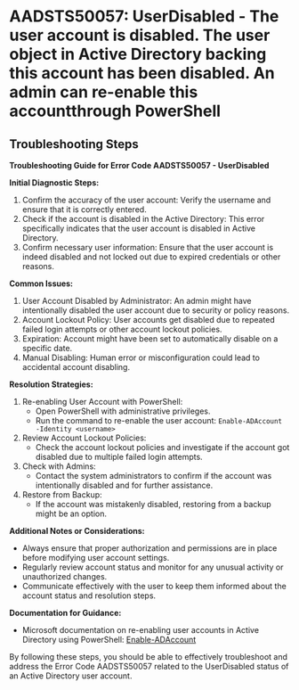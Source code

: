 
# AADSTS50057: UserDisabled - The user account is disabled. The user object in Active Directory backing this account has been disabled. An admin can re-enable this accountthrough PowerShell


## Troubleshooting Steps
**Troubleshooting Guide for Error Code AADSTS50057 - UserDisabled**

**Initial Diagnostic Steps:**
1. Confirm the accuracy of the user account: Verify the username and ensure that it is correctly entered.
2. Check if the account is disabled in the Active Directory: This error specifically indicates that the user account is disabled in Active Directory.
3. Confirm necessary user information: Ensure that the user account is indeed disabled and not locked out due to expired credentials or other reasons.

**Common Issues:**
1. User Account Disabled by Administrator: An admin might have intentionally disabled the user account due to security or policy reasons.
2. Account Lockout Policy: User accounts get disabled due to repeated failed login attempts or other account lockout policies.
3. Expiration: Account might have been set to automatically disable on a specific date.
4. Manual Disabling: Human error or misconfiguration could lead to accidental account disabling.

**Resolution Strategies:**
1. Re-enabling User Account with PowerShell:
   - Open PowerShell with administrative privileges.
   - Run the command to re-enable the user account: `Enable-ADAccount -Identity <username>`
2. Review Account Lockout Policies:
   - Check the account lockout policies and investigate if the account got disabled due to multiple failed login attempts.
3. Check with Admins:
   - Contact the system administrators to confirm if the account was intentionally disabled and for further assistance.
4. Restore from Backup:
   - If the account was mistakenly disabled, restoring from a backup might be an option.
   
**Additional Notes or Considerations:**
- Always ensure that proper authorization and permissions are in place before modifying user account settings.
- Regularly review account status and monitor for any unusual activity or unauthorized changes.
- Communicate effectively with the user to keep them informed about the account status and resolution steps.

**Documentation for Guidance:**
- Microsoft documentation on re-enabling user accounts in Active Directory using PowerShell: [Enable-ADAccount](https://docs.microsoft.com/en-us/powershell/module/addsadministration/enable-adaccount?view=win10-ps)

By following these steps, you should be able to effectively troubleshoot and address the Error Code AADSTS50057 related to the UserDisabled status of an Active Directory user account.